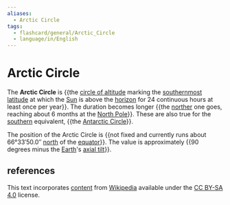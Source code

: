 ```yaml
---
aliases:
  - Arctic Circle
tags:
  - flashcard/general/Arctic_Circle
  - language/in/English
---
```


# Arctic Circle

The __Arctic Circle__ is {{the [circle of altitude](circle%20of%20altitude.md) marking the [southernmost](south.md) [latitude](latitude.md) at which the [Sun](Sun.md) is above the [horizon](horizon.md) for 24 continuous hours at least once per year}}. The duration becomes longer {{the [norther](north.md) one goes, reaching about 6 months at the [North Pole](North%20Pole.md)}}. These are also true for the [southern](south.md) equivalent, {{the [Antarctic Circle](Antarctic%20Circle.md)}}. <!--SR:!2024-07-07,4,270!2024-07-07,4,270!2024-07-07,4,270-->

The position of the Arctic Circle is {{not fixed and currently runs about 66°33′50.0″ [north](north.md) of the [equator](equator.md)}}. The value is approximately {{90 degrees minus the [Earth](Earth.md)'s [axial tilt](axial%20tilt.md)}}. <!--SR:!2024-07-07,4,270!2024-07-07,4,270-->

## references

This text incorporates [content](https://en.wikipedia.org/wiki/Arctic_Circle) from [Wikipedia](Wikipedia.md) available under the [CC BY-SA 4.0](https://creativecommons.org/licenses/by-sa/4.0/) license.
